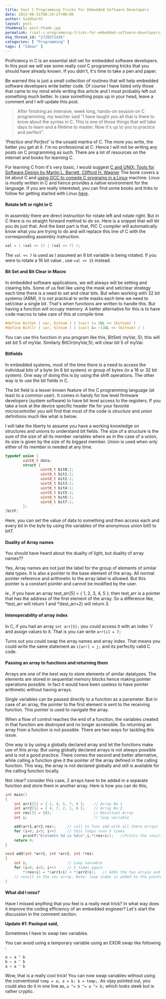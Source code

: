```yaml
---
title: Cool C Programming Tricks For Embedded Software Developers
date: 2013-08-31T08:29:27+00:00
author: Siddharth
layout: post
thumbnail: post-thumb.jpg
permalink: /cool-c-programming-tricks-for-embedded-software-developers/
dsq_thread_id: "2728571436"
categories: [ "Programming" ]
tags: [ "Ideas" ]
---
```


Proficiency in C is an essential skill set for embedded software developers. In this post we will see some really cool C programming tricks that you should have already known. If you didn't, it's time to take a pen and paper.

Be warned this is just a small collection of routines that will help embedded software developers write better code. Of course I have listed only those that came to my mind while writing this article and I most probably left out something much better. In case something pops up in your head, leave a comment and I will update this post.

> After finishing an intensive, week long, hands-on session on C programming, my teacher said "I have taught you all that is there to know about the syntax in C. This is one of those things that will take days to learn and a lifetime to master. Now it's up to you to practice and perfect".

'_Practice and Perfect_' is the unsaid mantra of C. The more you write, the better you get at it. I'm no professional at C. Hence I will not be writing any posts on C programming as such. There are a lot of resources on the internet and books for learning C.

For learning C from it's very basic, I would suggest [C and UNIX: Tools for Software Design by Martin L. Barrett, Clifford H. Wagner](http://www.amazon.com/C-UNIX-Tools-Software-Design/dp/0471309273) The book covers a lot about C and [using GCC to compile C programs in a Linux](/compiling-c-programs-using-gcc/) machine. Linux is mostly written in C and hence provides a native environment for the language. If you are really interested, you can find some books and links to follow for getting started with Linux [here](/getting-started-with-linux/).

#### Rotate left or right in C

In assembly there are direct instruction for rotate left and rotate right. But in C there is no straight forward method to do so. Here is a snippet that will let you do just that. And the best part is that, PIC C compiler will automatically know what you are trying to do and will replace this line of C with the corresponding assembly instruction.

``` c
val = ( (val >> 1) | (val << 7) );
```

The `val << 7` is used as I assumed an 8 bit variable is being rotated. If you were to rotate a 16 bit value , use `val << 15` instead.

#### Bit Set and Bit Clear in Macro

In embedded software applications, we will always will be setting and clearing bits. Some of us feel like using the mask and set/clear strategy each time there is a need to set and clear bits. But when working with 32 bit systems (ARM), it is not practical to write masks each time we need to set/clear a single bit. That's when functions are written to handle this. But having a function will occupy memory. A better alternative for this is to have code macros to take care of this at compile time.

``` c
#define BitSet ( var, bitnum ) ( (var) |= 1UL << (bitnum) )
#define BitClr ( var, bitnum ) ( (var) &= ~(1UL << (bitnum) ) )
```

You can use this function in you program like this, BitSet( myVar, 5); this will set bit 5 of myVar. Similarly BitClr(myVar,5); will clear bit 5 of myVar.

#### Bitfields

In embedded systems, most of the time there is a need to access the individual bits of a byte (in 8 bit system) or group of bytes (in a 16 or 32 bit system). One way of doing this is by using the shift operations. The other way is to use the bit fields in C.

The bit field is a lesser known feature of the C programming language (at least to a common user). It comes in handy for low level firmware developers (system software) to have bit level access to the registers. If you take a look at the device specific header file for your favorite microcontroller you will find that most of the code is _structure_ and _union_ definitions much like what is below.

I will take the liberty to assume you have a working knowledge on structures and unions to understand bit fields. The size of a structure is the sum of the size of all its member variables where as in the case of a union, its size is given by the size of its biggest member. Union is used when only either of its member is needed at any time.

``` c
typedef union {
        uint8_t data;
        struct {
                uint8_t bit0:1;
                uint8_t bit1:1;
                uint8_t bit2:1;
                uint8_t bit3:1;
                uint8_t bit4:1;
                uint8_t bit5:1;
                uint8_t bit6:1;
                uint8_t bit7:1;
        };
}bitF;
```

Here, you can set the value of data to something and then access each and every bit in the byte by using the variables of the anonymous union bit0 to bit7.

#### Duality of Array names

You should have heard about the duality of light, but duality of array names??

Yes, Array names are not just the label for the group of elements of similar data types. It is also a pointer to the base element of the array. All normal pointer reference and arithmetic to the array label is allowed. But this pointer is a constant pointer and cannot be modified by the user.

ie., if you have an array test\_arr[5] = { 1, 2, 3, 4, 5 }; then test\_arr is a pointer that has the address of the first element of the array. So a difference like, \*test\_arr will return 1 and \*(test\_arr+2) will return 3.

#### Interoperability of array index

In C, if you had an array `int arr[5];` you could access it with an index 'i' and assign values to it. That is you can write `arr[i] = 7;`

Turns out you could swap the array names and array index. That means you could write the same statement as `i[arr] = j;`  and its perfectly valid C code.

#### Passing an array to functions and returning them

Arrays are one of the best way to store elements of similar datatypes. The elements are stored in sequential memory blocks hence making pointer operations possible. In fact it would have been useless to have pointer arithmetic without having arrays.

Single variables can be passed directly to a function as a parameter. But in case of an array, the pointer to the first element is sent to the receiving function. This pointer is used to navigate the array.

When a flow of control reaches the end of a function, the variables created in that function are destroyed and no longer accessible. So returning an array from a function is not possible. There are two ways for tackling this issue.

One way is by using a globally declared array and let the functions make use of this array. But using globally declared arrays is not always possible and is not a good practice. There comes the second and better alternative, while calling a function give it the pointer of the array defined in the calling function. This way, the array is not declared globally and still is available for the calling function locally.

Not clear? consider this case, 2 arrays have to be added in a separate function and store them in another array. Here is how you can do this,

``` c
int main()
{
    int arr1[5] = { 1, 4, 5, 7, 9 };    // Array No 1
    int arr2[5] = { 4, 7, 2, 1, 8 };    // Array No 2
    int res[5] = {0};                   // Resultant Array
    int i;                              // loop variable

    add(arr1,arr2,res);     // call to func add with all there arrays
    for (i=0; i<5; i++)     // this loops runs 5 times
        printf("Elelmetn %d is %d\n",i,*(res+i));   //Prints the resultant array
    return 0; 
}

void add(int *arr1, int *arr2, int *res)
{
    int i;                  // Loop varuable 
    for (i=0; i<5; i++)     // 5 times again
        *(res+i) = *(arr1+i) + *(arr2+i);   // Adds the two arryas and sotes the 
    // result in the res array. Note: loop index is added to the pointer everytime
}
```

#### What did I miss?

Have I missed anything that you feel is a really neat trick? In what way does it improve the coding efficiency of an embedded engineer? Let's start the discussion in the comment section.

**Update #1: Paolopat said,**

Sometimes I have to swap two variables.
  
You can avoid using a temporary variable using an EXOR swap like following :

``` c
a = a ^ b
b = a ^ b
a = a ^ b
```

Wow, that is a really cool trick! You can now swap variables without using the conventional `temp = a; a = b; b = temp;`. As vijay pointed out, you could also do it in one line as, `a ^= b ^= a ^= b;` which looks sleek but is rather cryptic.
